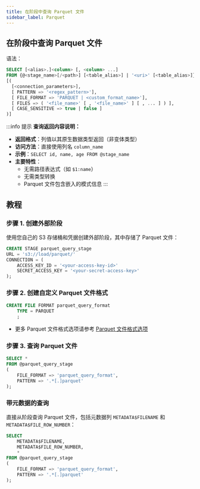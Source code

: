 ```yaml
---
title: 在阶段中查询 Parquet 文件
sidebar_label: Parquet
---
```


## 在阶段中查询 Parquet 文件

语法：
```sql
SELECT [<alias>.]<column> [, <column> ...] 
FROM {@<stage_name>[/<path>] [<table_alias>] | '<uri>' [<table_alias>]} 
[( 
  [<connection_parameters>],
  [ PATTERN => '<regex_pattern>'],
  [ FILE_FORMAT => 'PARQUET | <custom_format_name>'],
  [ FILES => ( '<file_name>' [ , '<file_name>' ] [ , ... ] ) ],
  [ CASE_SENSITIVE => true | false ]
)]
```

:::info 提示
**查询返回内容说明：**

* **返回格式**：列值以其原生数据类型返回（非变体类型）
* **访问方法**：直接使用列名 `column_name`
* **示例**：`SELECT id, name, age FROM @stage_name`
* **主要特性**：
  * 无需路径表达式（如 `$1:name`）
  * 无需类型转换
  * Parquet 文件包含嵌入的模式信息
:::

## 教程

### 步骤 1. 创建外部阶段

使用您自己的 S3 存储桶和凭据创建外部阶段，其中存储了 Parquet 文件：
```sql
CREATE STAGE parquet_query_stage 
URL = 's3://load/parquet/' 
CONNECTION = (
    ACCESS_KEY_ID = '<your-access-key-id>' 
    SECRET_ACCESS_KEY = '<your-secret-access-key>'
);
```

### 步骤 2. 创建自定义 Parquet 文件格式

```sql
CREATE FILE FORMAT parquet_query_format 
    TYPE = PARQUET
    ;
```
- 更多 Parquet 文件格式选项请参考 [Parquet 文件格式选项](/sql/sql-reference/file-format-options#parquet-options)

### 步骤 3. 查询 Parquet 文件

```sql
SELECT *
FROM @parquet_query_stage
(
    FILE_FORMAT => 'parquet_query_format',
    PATTERN => '.*[.]parquet'
);
```

### 带元数据的查询

直接从阶段查询 Parquet 文件，包括元数据列 `METADATA$FILENAME` 和 `METADATA$FILE_ROW_NUMBER`：

```sql
SELECT
    METADATA$FILENAME,
    METADATA$FILE_ROW_NUMBER,
    *
FROM @parquet_query_stage
(
    FILE_FORMAT => 'parquet_query_format',
    PATTERN => '.*[.]parquet'
);
```